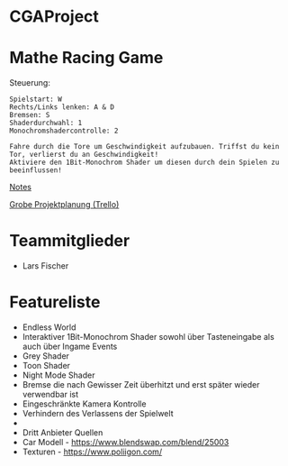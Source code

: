 # CGAProject

# Mathe Racing Game
Steuerung:

    Spielstart: W 
    Rechts/Links lenken: A & D
    Bremsen: S
    Shaderdurchwahl: 1
    Monochromshadercontrolle: 2
    
    Fahre durch die Tore um Geschwindigkeit aufzubauen. Triffst du kein Tor, verlierst du an Geschwindigkeit! 
    Aktiviere den 1Bit-Monochrom Shader um diesen durch dein Spielen zu beeinflussen!
    
 [Notes](https://github.com/LarsFischer97/CGAProject/wiki)
 
 [Grobe Projektplanung (Trello)](https://trello.com/b/7UkmTYPH/cga-game)

# Teammitglieder
- Lars Fischer

# Featureliste 
- Endless World
- Interaktiver 1Bit-Monochrom Shader sowohl über Tasteneingabe als auch über Ingame Events
- Grey Shader
- Toon Shader
- Night Mode Shader
- Bremse die nach Gewisser Zeit überhitzt und erst später wieder verwendbar ist
- Eingeschränkte Kamera Kontrolle
- Verhindern des Verlassens der Spielwelt
-
- Dritt Anbieter Quellen
- Car Modell - https://www.blendswap.com/blend/25003
- Texturen - https://www.poliigon.com/
